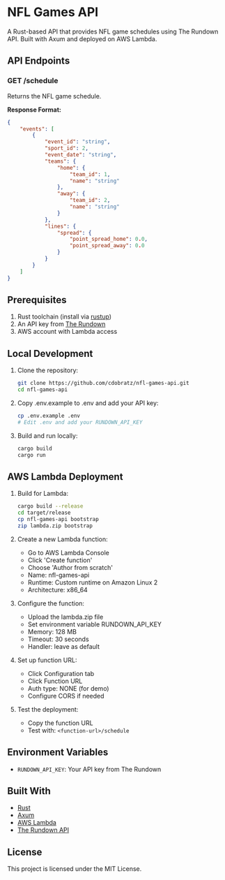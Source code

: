 # NFL Games API

A Rust-based API that provides NFL game schedules using The Rundown API. Built with Axum and deployed on AWS Lambda.

## API Endpoints

### GET /schedule
Returns the NFL game schedule.

**Response Format:**
```json
{
    "events": [
        {
            "event_id": "string",
            "sport_id": 2,
            "event_date": "string",
            "teams": {
                "home": {
                    "team_id": 1,
                    "name": "string"
                },
                "away": {
                    "team_id": 2,
                    "name": "string"
                }
            },
            "lines": {
                "spread": {
                    "point_spread_home": 0.0,
                    "point_spread_away": 0.0
                }
            }
        }
    ]
}
```

## Prerequisites

1. Rust toolchain (install via [rustup](https://rustup.rs/))
2. An API key from [The Rundown](https://the-odds-api.com/)
3. AWS account with Lambda access

## Local Development

1. Clone the repository:
   ```bash
   git clone https://github.com/cdobratz/nfl-games-api.git
   cd nfl-games-api
   ```

2. Copy .env.example to .env and add your API key:
   ```bash
   cp .env.example .env
   # Edit .env and add your RUNDOWN_API_KEY
   ```

3. Build and run locally:
   ```bash
   cargo build
   cargo run
   ```

## AWS Lambda Deployment

1. Build for Lambda:
   ```bash
   cargo build --release
   cd target/release
   cp nfl-games-api bootstrap
   zip lambda.zip bootstrap
   ```

2. Create a new Lambda function:
   - Go to AWS Lambda Console
   - Click 'Create function'
   - Choose 'Author from scratch'
   - Name: nfl-games-api
   - Runtime: Custom runtime on Amazon Linux 2
   - Architecture: x86_64

3. Configure the function:
   - Upload the lambda.zip file
   - Set environment variable RUNDOWN_API_KEY
   - Memory: 128 MB
   - Timeout: 30 seconds
   - Handler: leave as default

4. Set up function URL:
   - Click Configuration tab
   - Click Function URL
   - Auth type: NONE (for demo)
   - Configure CORS if needed

5. Test the deployment:
   - Copy the function URL
   - Test with: `<function-url>/schedule`

## Environment Variables

- `RUNDOWN_API_KEY`: Your API key from The Rundown

## Built With

- [Rust](https://www.rust-lang.org/)
- [Axum](https://github.com/tokio-rs/axum)
- [AWS Lambda](https://aws.amazon.com/lambda/)
- [The Rundown API](https://the-odds-api.com/)

## License

This project is licensed under the MIT License.

